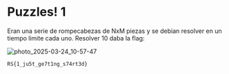 # Puzzles! 1

Eran una serie de rompecabezas de NxM piezas y se debian resolver en un tiempo limite cada uno. Resolver 10 daba la flag:

![photo_2025-03-24_10-57-47](https://github.com/user-attachments/assets/bfdd3235-119a-477a-80a9-264a26320b94)

`RS{1_ju5t_ge7t1ng_s74rt3d}`
